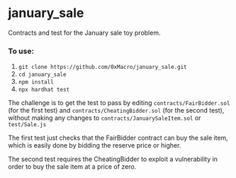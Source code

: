# january_sale
Contracts and test for the January sale toy problem.

### To use:

1. `git clone https://github.com/0xMacro/january_sale.git`
2. `cd january_sale`
3. `npm install`
4. `npx hardhat test`

The challenge is to get the test to pass by editing `contracts/FairBidder.sol` (for the first test) and `contracts/CheatingBidder.sol` (for the second test), without making any changes to `contracts/JanuarySaleItem.sol` or `test/Sale.js`

The first test just checks that the FairBidder contract can buy the sale item, which is easily done by bidding the reserve price or higher.

The second test requires the CheatingBidder to exploit a vulnerability in order to buy the sale item at a price of zero. 
